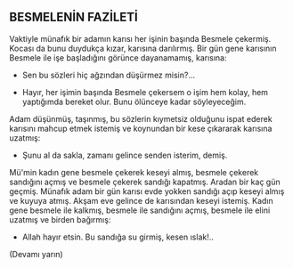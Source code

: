 ## BESMELENİN FAZİLETİ

Vaktiyle münafık bir adamın karısı her işi­nin başında Besmele çekermiş. Kocası da bu­nu duydukça kızar, karısına darılırmış. Bir gün gene karısının Besmele ile işe başladığını gö­rünce dayanamamış, karısına:

- Sen bu sözleri hiç ağzından düşürmez misin?...

- Hayır, her işimin başında Besmele çe­kersem o işim hem kolay, hem yaptığımda bereket olur. Bunu ölünceye kadar söyleyeceğim.

Adam düşünmüş, taşınmış, bu sözlerin kıymetsiz olduğunu ispat ederek karısını mah­cup etmek istemiş ve koynundan bir kese çı­kararak karısına uzatmış:

- Şunu al da sakla, zamanı gelince sen­den isterim, demiş.

Mü'min kadın gene besmele çekerek ke­seyi almış, besmele çekerek sandığını açmış ve besmele çekerek sandığı kapatmış. Aradan bir kaç gün geçmiş. Münafık adam bir gün karısı evde yokken sandığı açıp keseyi almış ve kuyuya atmış. Akşam eve gelince de karı­sından keseyi istemiş. Kadın gene besmele ile kalkmış, besmele ile sandığını açmış, besmele ile elini uzatmış ve birden bağırmış:

- Allah hayır etsin. Bu sandığa su gir­miş, kesen ıslak!..

(Devamı yarın)
